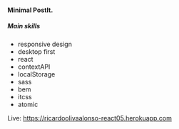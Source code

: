 #### Minimal PostIt.
##### Main skills
- responsive design
- desktop first
- react
- contextAPI
- localStorage
- sass
- bem
- itcss
- atomic

Live: https://ricardoolivaalonso-react05.herokuapp.com
